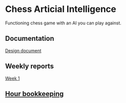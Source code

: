 # Chess Articial Intelligence

Functioning chess game with an AI you can play against. 

## Documentation
[Design document](http://github.com/wood101/ChessAITiraLab/blob/master/Documentation/Design_document.md)

## Weekly reports

[Week 1](http://github.com/wood101/ChessAITiraLab/blob/master/Documentation/Week1.md)

## [Hour bookkeeping](http://github.com/wood101/ChessAITiraLab/blob/master/Documentation/Hour_bookkeeping.md)
